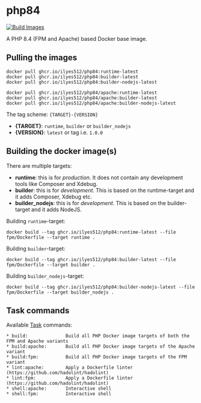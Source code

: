 # php84

[![Build Images](https://github.com/Ilyes512/php84/actions/workflows/main.yml/badge.svg)](https://github.com/Ilyes512/php84/actions/workflows/main.yml)

A PHP 8.4 (FPM and Apache) based Docker base image.

## Pulling the images

```
docker pull ghcr.io/ilyes512/php84:runtime-latest
docker pull ghcr.io/ilyes512/php84:builder-latest
docker pull ghcr.io/ilyes512/php84:builder-nodejs-latest

docker pull ghcr.io/ilyes512/php84/apache:runtime-latest
docker pull ghcr.io/ilyes512/php84/apache:builder-latest
docker pull ghcr.io/ilyes512/php84/apache:builder-nodejs-latest
```

The tag scheme: `{TARGET}-{VERSION}`

- **{TARGET}**: `runtime`, `builder` or `builder_nodejs`
- **{VERSION}**: `latest` or tag i.e. `1.0.0`

## Building the docker image(s)

There are multiple targets:

  - **runtime**: this is for *production*. It does not contain any development tools like Composer and Xdebug.
  - **builder**: this is for *development*. This is based on the runtime-target and it adds Composer, Xdebug etc.
  - **builder_nodejs**: this is for *development*. This is based on the builder-target and it adds NodeJS.

Building `runtime`-target:

```
docker build --tag ghcr.io/ilyes512/php84:runtime-latest --file fpm/Dockerfile --target runtime .
```

Building `builder`-target:

```
docker build --tag ghcr.io/ilyes512/php84:builder-latest --file fpm/Dockerfile --target builder .
```

Building `builder_nodejs`-target:

```
docker build --tag ghcr.io/ilyes512/php84:builder-nodejs-latest --file fpm/Dockerfile --target builder_nodejs .
```

## Task commands

Available [Task](https://taskfile.dev/#/) commands:

```
* build:              Build all PHP Docker image targets of both the FPM and Apache variants
* build:apache:       Build all PHP Docker image targets of the Apache variant
* build:fpm:          Build all PHP Docker image targets of the FPM variant
* lint:apache:        Apply a Dockerfile linter (https://github.com/hadolint/hadolint)
* lint:fpm:           Apply a Dockerfile linter (https://github.com/hadolint/hadolint)
* shell:apache:       Interactive shell
* shell:fpm:          Interactive shell
```
